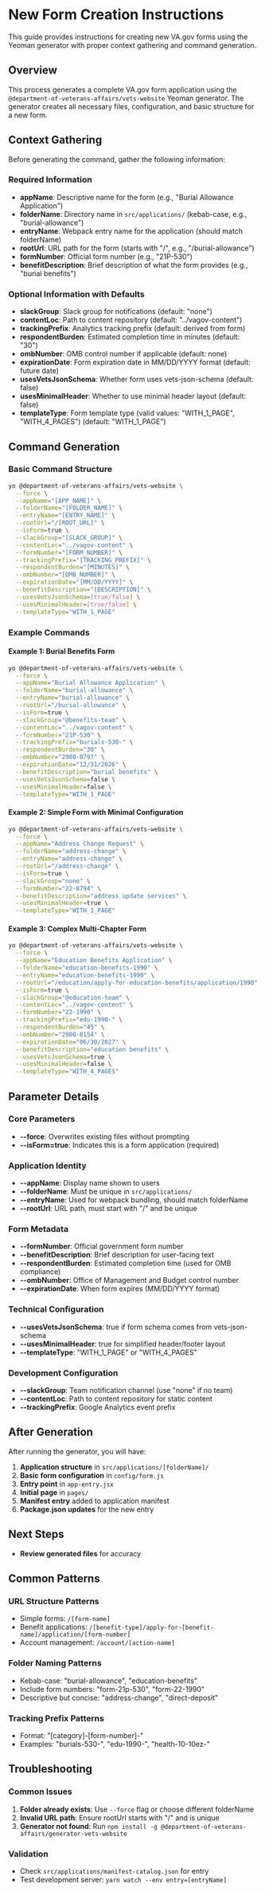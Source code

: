# New Form Creation Instructions

This guide provides instructions for creating new VA.gov forms using the Yeoman generator with proper context gathering and command generation.

## Overview

This process generates a complete VA.gov form application using the `@department-of-veterans-affairs/vets-website` Yeoman generator. The generator creates all necessary files, configuration, and basic structure for a new form.

## Context Gathering

Before generating the command, gather the following information:

### Required Information
- **appName**: Descriptive name for the form (e.g., "Burial Allowance Application")
- **folderName**: Directory name in `src/applications/` (kebab-case, e.g., "burial-allowance")
- **entryName**: Webpack entry name for the application (should match folderName)
- **rootUrl**: URL path for the form (starts with "/", e.g., "/burial-allowance")
- **formNumber**: Official form number (e.g., "21P-530")
- **benefitDescription**: Brief description of what the form provides (e.g., "burial benefits")

### Optional Information with Defaults
- **slackGroup**: Slack group for notifications (default: "none")
- **contentLoc**: Path to content repository (default: "../vagov-content")
- **trackingPrefix**: Analytics tracking prefix (default: derived from form)
- **respondentBurden**: Estimated completion time in minutes (default: "30")
- **ombNumber**: OMB control number if applicable (default: none)
- **expirationDate**: Form expiration date in MM/DD/YYYY format (default: future date)
- **usesVetsJsonSchema**: Whether form uses vets-json-schema (default: false)
- **usesMinimalHeader**: Whether to use minimal header layout (default: false)
- **templateType**: Form template type (valid values: "WITH_1_PAGE", "WITH_4_PAGES") (default: "WITH_1_PAGE")

## Command Generation

### Basic Command Structure
```bash
yo @department-of-veterans-affairs/vets-website \
  --force \
  --appName="[APP_NAME]" \
  --folderName="[FOLDER_NAME]" \
  --entryName="[ENTRY_NAME]" \
  --rootUrl="/[ROOT_URL]" \
  --isForm=true \
  --slackGroup="[SLACK_GROUP]" \
  --contentLoc="../vagov-content" \
  --formNumber="[FORM_NUMBER]" \
  --trackingPrefix="[TRACKING_PREFIX]" \
  --respondentBurden="[MINUTES]" \
  --ombNumber="[OMB_NUMBER]" \
  --expirationDate="[MM/DD/YYYY]" \
  --benefitDescription="[DESCRIPTION]" \
  --usesVetsJsonSchema=[true/false] \
  --usesMinimalHeader=[true/false] \
  --templateType="WITH_1_PAGE"
```

### Example Commands

#### Example 1: Burial Benefits Form
```bash
yo @department-of-veterans-affairs/vets-website \
  --force \
  --appName="Burial Allowance Application" \
  --folderName="burial-allowance" \
  --entryName="burial-allowance" \
  --rootUrl="/burial-allowance" \
  --isForm=true \
  --slackGroup="@benefits-team" \
  --contentLoc="../vagov-content" \
  --formNumber="21P-530" \
  --trackingPrefix="burials-530-" \
  --respondentBurden="30" \
  --ombNumber="2900-0797" \
  --expirationDate="12/31/2026" \
  --benefitDescription="burial benefits" \
  --usesVetsJsonSchema=false \
  --usesMinimalHeader=false \
  --templateType="WITH_1_PAGE"
```

#### Example 2: Simple Form with Minimal Configuration
```bash
yo @department-of-veterans-affairs/vets-website \
  --force \
  --appName="Address Change Request" \
  --folderName="address-change" \
  --entryName="address-change" \
  --rootUrl="/address-change" \
  --isForm=true \
  --slackGroup="none" \
  --formNumber="22-8794" \
  --benefitDescription="address update services" \
  --usesMinimalHeader=true \
  --templateType="WITH_1_PAGE"
```

#### Example 3: Complex Multi-Chapter Form
```bash
yo @department-of-veterans-affairs/vets-website \
  --force \
  --appName="Education Benefits Application" \
  --folderName="education-benefits-1990" \
  --entryName="education-benefits-1990" \
  --rootUrl="/education/apply-for-education-benefits/application/1990" \
  --isForm=true \
  --slackGroup="@education-team" \
  --contentLoc="../vagov-content" \
  --formNumber="22-1990" \
  --trackingPrefix="edu-1990-" \
  --respondentBurden="45" \
  --ombNumber="2900-0154" \
  --expirationDate="06/30/2027" \
  --benefitDescription="education benefits" \
  --usesVetsJsonSchema=true \
  --usesMinimalHeader=false \
  --templateType="WITH_4_PAGES"
```

## Parameter Details

### Core Parameters
- **--force**: Overwrites existing files without prompting
- **--isForm=true**: Indicates this is a form application (required)

### Application Identity
- **--appName**: Display name shown to users
- **--folderName**: Must be unique in `src/applications/`
- **--entryName**: Used for webpack bundling, should match folderName
- **--rootUrl**: URL path, must start with "/" and be unique

### Form Metadata
- **--formNumber**: Official government form number
- **--benefitDescription**: Brief description for user-facing text
- **--respondentBurden**: Estimated completion time (used for OMB compliance)
- **--ombNumber**: Office of Management and Budget control number
- **--expirationDate**: When form expires (MM/DD/YYYY format)

### Technical Configuration
- **--usesVetsJsonSchema**: true if form schema comes from vets-json-schema
- **--usesMinimalHeader**: true for simplified header/footer layout
- **--templateType**: "WITH_1_PAGE" or "WITH_4_PAGES"

### Development Configuration
- **--slackGroup**: Team notification channel (use "none" if no team)
- **--contentLoc**: Path to content repository for static content
- **--trackingPrefix**: Google Analytics event prefix

## After Generation

After running the generator, you will have:

1. **Application structure** in `src/applications/[folderName]/`
2. **Basic form configuration** in `config/form.js`
3. **Entry point** in `app-entry.jsx`
4. **Initial page** in `pages/`
5. **Manifest entry** added to application manifest
6. **Package.json updates** for the new entry

## Next Steps

- **Review generated files** for accuracy

## Common Patterns

### URL Structure Patterns
- Simple forms: `/[form-name]`
- Benefit applications: `/[benefit-type]/apply-for-[benefit-name]/application/[form-number]`
- Account management: `/account/[action-name]`

### Folder Naming Patterns
- Kebab-case: "burial-allowance", "education-benefits"
- Include form numbers: "form-21p-530", "form-22-1990"
- Descriptive but concise: "address-change", "direct-deposit"

### Tracking Prefix Patterns
- Format: "[category]-[form-number]-"
- Examples: "burials-530-", "edu-1990-", "health-10-10ez-"

## Troubleshooting

### Common Issues
1. **Folder already exists**: Use `--force` flag or choose different folderName
2. **Invalid URL path**: Ensure rootUrl starts with "/" and is unique
3. **Generator not found**: Run `npm install -g @department-of-veterans-affairs/generator-vets-website`

### Validation
- Check `src/applications/manifest-catalog.json` for entry
- Test development server: `yarn watch --env entry=[entryName]`

